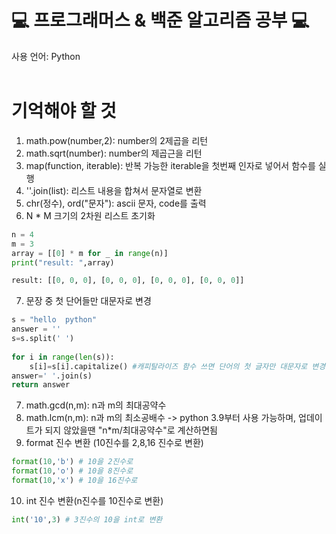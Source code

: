 # 💻 프로그래머스 & 백준 알고리즘 공부 💻


사용 언어: Python<br><br>



# 기억해야 할 것
1. math.pow(number,2): number의 2제곱을 리턴
2. math.sqrt(number): number의 제곱근을 리턴
3. map(function, iterable): 반복 가능한 iterable을 첫번째 인자로 넣어서 함수를 실행
4. ''.join(list): 리스트 내용을 합쳐서 문자열로 변환
5. chr(정수), ord("문자"): ascii 문자, code를 출력
6. N * M 크기의 2차원 리스트 초기화
```python
n = 4
m = 3
array = [[0] * m for _ in range(n)]
print("result: ",array)

result: [[0, 0, 0], [0, 0, 0], [0, 0, 0], [0, 0, 0]]
```
7. 문장 중 첫 단어들만 대문자로 변경
```python
s = "hello  python"
answer = ''
s=s.split(' ') 
    
for i in range(len(s)):
    s[i]=s[i].capitalize() #캐피탈라이즈 함수 쓰면 단어의 첫 글자만 대문자로 변경하고, 나머지는 소문자로 반환해줌.
answer=' '.join(s)
return answer
```
7. math.gcd(n,m): n과 m의 최대공약수
8. math.lcm(n,m): n과 m의 최소공배수 -> python 3.9부터 사용 가능하며, 업데이트가 되지 않았을땐 "n*m/최대공약수"로 계산하면됨
9. format 진수 변환 (10진수를 2,8,16 진수로 변환)
```python
format(10,'b') # 10을 2진수로
format(10,'o') # 10을 8진수로
format(10,'x') # 10을 16진수로
```
10. int 진수 변환(n진수를 10진수로 변환)
```python
int('10',3) # 3진수의 10을 int로 변환
```

